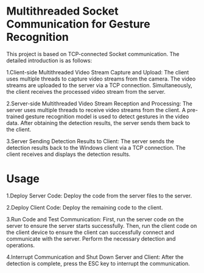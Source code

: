 # Multithreaded Socket Communication for Gesture Recognition
This project is based on TCP-connected Socket communication. The detailed introduction is as follows:

1.Client-side Multithreaded Video Stream Capture and Upload:
The client uses multiple threads to capture video streams from the camera.
The video streams are uploaded to the server via a TCP connection.
Simultaneously, the client receives the processed video stream from the server.

2.Server-side Multithreaded Video Stream Reception and Processing:
The server uses multiple threads to receive video streams from the client.
A pre-trained gesture recognition model is used to detect gestures in the video data.
After obtaining the detection results, the server sends them back to the client.

3.Server Sending Detection Results to Client:
The server sends the detection results back to the Windows client via a TCP connection.
The client receives and displays the detection results.

# Usage
1.Deploy Server Code:
Deploy the code from the server files to the server.

2.Deploy Client Code:
Deploy the remaining code to the client.

3.Run Code and Test Communication:
First, run the server code on the server to ensure the server starts successfully.
Then, run the client code on the client device to ensure the client can successfully connect and communicate with the server.
Perform the necessary detection and operations.

4.Interrupt Communication and Shut Down Server and Client:
After the detection is complete, press the ESC key to interrupt the communication.
